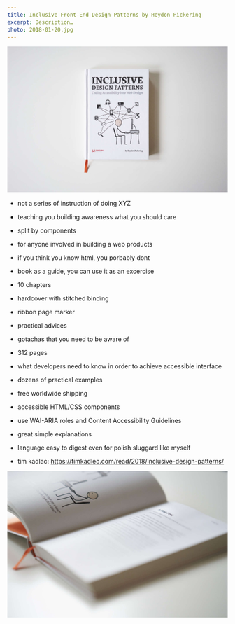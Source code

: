 ```yaml
---
title: Inclusive Front-End Design Patterns by Heydon Pickering
excerpt: Description…
photo: 2018-01-20.jpg
---
```


![Inclusive Front-End Design Patterns by Heydon Pickering](/photos/20180-01-20-1.jpg)

- not a series of instruction of doing XYZ
- teaching you building awareness what you should care
- split by components
- for anyone involved in building a web products 
- if you think you know html, you porbably dont
- book as a guide, you can use it as an excercise
- 10 chapters
- hardcover with stitched binding
- ribbon page marker
- practical advices
- gotachas that you need to be aware of
- 312 pages
- what developers need to know in order to achieve accessible interface
- dozens of practical examples
- free worldwide shipping
- accessible HTML/CSS components
- use WAI-ARIA roles and Content Accessibility Guidelines
- great simple explanations
- language easy to digest even for polish sluggard like myself


- tim kadlac: https://timkadlec.com/read/2018/inclusive-design-patterns/

![Chapters of Inclusive Front-End Design Patterns by Heydon Pickering](/photos/20180-01-20-2.jpg)
